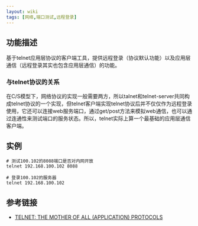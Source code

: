```yaml
---
layout: wiki
tags: [网络,端口测试,远程登录]
---
```


## 功能描述

基于telnet应用层协议的客户端工具，提供远程登录（协议默认功能）以及应用层通信（远程登录其实也包含应用层通信）的功能。

### 与telnet协议的关系

在C/S模型下，网络协议的实现一般需要两方，所以talnet和telnet-server共同构成telnet协议的一个实现，但telnet客户端实现telnet协议后并不仅仅作为远程登录使用，它还可以连接web服务端口，通过get/post方法来模拟web通信，也可以通过连通性来测试端口的服务状态。所以，telnet实际上算一个最基础的应用层通信客户端。

## 实例

```shell
# 测试100.102的8088端口是否对内网开放
telnet 192.168.100.102 8088

# 登录100.102的服务器
telnet 192.168.100.102
```

## 参考链接

* [TELNET: THE MOTHER OF ALL (APPLICATION) PROTOCOLS](http://www2.sims.berkeley.edu/courses/is250/s99/articles/w3088.pdf)
